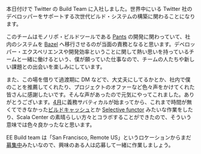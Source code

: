 本日付けで Twitter の Build Team に入社しました。世界中にいる Twitter 社のデベロッパーをサポートする次世代ビルド・システムの構築に関わることになります。

このチームはモノリポ・ビルドツールである [Pants](https://v1.pantsbuild.org/) の開発に関わっていて、社内のシステムを [Bazel](https://bazel.build/) へ移行させるのが当面の責務となると思います。デベロッパー・エクスペリエンスや開発効率ということに関して熱い思いを持っているチームと一緒に働けるという、僕が願っていた仕事なので、チームの人たちや新しい課題との出会いを楽しみにしています。

また、この場を借りて過渡期に DM などで、大丈夫にしてるかとか、社内で僕のことを推薦してくれたり、プロジェクトのオファーなど色々声をかけてくれた皆さんに感謝したいです。そんな声があったので元気にやってこれました。ありがとうございます。[4月](http://eed3si9n.com/ja/6years-at-lightbend)に義務サバティカルが始まってから、これまで時間が無くてできなかった[ビルドキャッシュ](http://eed3si9n.com/ja/cached-compilation-for-sbt)とか [Selective functor](http://eed3si9n.com/ja/selective-functor-in-sbt) みたいな作業をしたり、Scala Center の素晴らしい方々とコラボすることができたので、そういう意味では色々良かったなと思います。

EE Build team は「San Francisco, Remote US」というロケーションからまだ[募集中](https://careers.twitter.com/en/work-for-twitter/202008/3be763f9-9015-4912-9f5d-13a8067c3292/f3560704-245b-4351-9188-3e17b8042e44.html/senior-software-engineer-ee-build-team.html)みたいなので、興味のある人は応募して一緒に作業しましょう。
